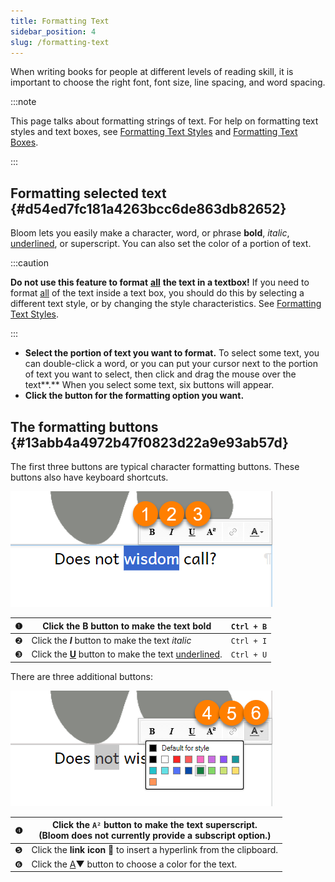 ```yaml
---
title: Formatting Text
sidebar_position: 4
slug: /formatting-text
---
```




When writing books for people at different levels of reading skill, it is important to choose the right font, font size, line spacing, and word spacing. 


:::note

This page talks about formatting strings of text. For help on formatting text styles and text boxes, see [Formatting Text Styles](https://www.notion.so/714954ed16574614ae57a4549564fb73) and [Formatting Text Boxes](https://www.notion.so/33cac10c67d840ea94d63bb6397f957c).

:::




## Formatting selected text {#d54ed7fc181a4263bcc6de863db82652}


Bloom lets you easily make a character, word, or phrase **bold**, _italic_, <u>underlined</u>, or superscript. You can also set the color of a portion of text. 


:::caution

**Do not use this feature to format** <u>**all**</u> **the text in a textbox!** If you need to format <u>all</u> of the text inside a text box, you should do this by selecting a different text style, or by changing the style characteristics. See [Formatting Text Styles](https://www.notion.so/714954ed16574614ae57a4549564fb73).

:::



- **Select the portion of text you want to format.** To select some text, you can double-click a word, or you can put your cursor next to the portion of text you want to select, then click and drag the mouse over the text**.** When you select some text, six buttons will appear.
- **Click the button for the formatting option you want.**

## The formatting buttons {#13abb4a4972b47f0823d22a9e93ab57d}


The first three buttons are typical character formatting buttons. These buttons also have keyboard shortcuts.


![](./1340320898.png)


| ❶ | Click the **B** button to make the text **bold**                   | `Ctrl + B` |
| - | ------------------------------------------------------------------ | ---------- |
| ❷ | Click the _**I**_ button to make the text _italic_                 | `Ctrl + I` |
| ❸ | Click the <u>**U**</u> button to make the text <u>underlined</u>.  | `Ctrl + U` |


There are three additional buttons: 


![](./774918726.png)


| ❹ | **Click the** **`A²`** **button** to make the text superscript. <br/>(Bloom does not currently provide a subscript option.) |
| - | --------------------------------------------------------------------------------------------------------------------------- |
| ❺ | Click the **link icon** **🔗** to insert a hyperlink from the clipboard.                                                    |
| ❻ | Click the <u>A</u>▼ button to choose a color for the text.                                                                  |

